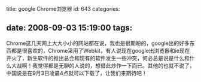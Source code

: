 title: google Chrome浏览器
id: 643
categories:

date: 2008-09-03 15:19:00
tags:
---

Chrome这几天网上大大小小的网站都在说，我也是很期盼的，google出的好多东西都是很喜欢的，Chrome采用了Webkit，有人说现在google出浏览器和ie现在开火了，新生软件的推出总会和现有的软件发生一些冲突，何必总是说是什么和什么大战啊！我觉得都是无聊的人说的，想借此炒作一下而已。其他的也就不说了，中国说是在9月3日凌晨4点就可以下载了，让我们来期待吧！